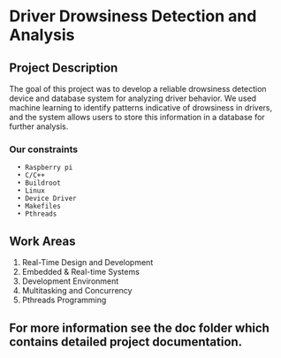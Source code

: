 # Driver Drowsiness Detection and Analysis

## Project Description

The goal of this project was to develop a reliable drowsiness detection device and database system for analyzing driver behavior. We used machine learning to identify patterns indicative of drowsiness in drivers, and the system allows users to store this information in a database for further analysis. 
  
  ### Our constraints
  
      • Raspberry pi
      • C/C++
      • Buildroot
      • Linux
      • Device Driver
      • Makefiles
      • Pthreads
      
## Work Areas
1. Real-Time Design and Development
2. Embedded & Real-time Systems
3. Development Environment
4. Multitasking and Concurrency
5. Pthreads Programming

## For more information see the doc folder which contains detailed project documentation.
